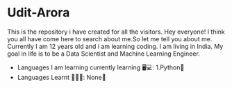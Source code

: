 # Udit-Arora
This is the repository i have created for all the visitors.
Hey everyone!
I think you all have come here to search about me.So let me tell you about me.
Currently I am 12 years old and i am learning coding. I am living in India.
My goal in life is to be a Data Scientist and Machine Learning Engineer.
* Languages I am learning currently learning 🖥💻:
  1.Python🐍
* Languages Learnt 🤔👩‍💻:
  None🚫
